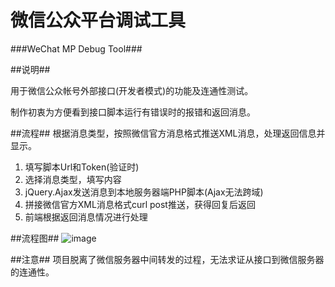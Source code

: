 微信公众平台调试工具 
============

###WeChat MP Debug Tool###



##说明##

用于微信公众帐号外部接口(开发者模式)的功能及连通性测试。

制作初衷为方便看到接口脚本运行有错误时的报错和返回消息。

##流程##
根据消息类型，按照微信官方消息格式推送XML消息，处理返回信息并显示。

1. 填写脚本Url和Token(验证时)
2. 选择消息类型，填写内容
3. jQuery.Ajax发送消息到本地服务器端PHP脚本(Ajax无法跨域)
4. 拼接微信官方XML消息格式curl post推送，获得回复后返回
5. 前端根据返回消息情况进行处理


##流程图##
![image](https://raw.github.com/mc-zone/weixin-debug/master/flowChart.png) 

##注意##
项目脱离了微信服务器中间转发的过程，无法求证从接口到微信服务器的连通性。
